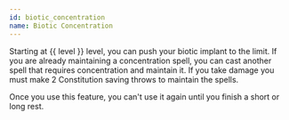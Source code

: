 ```yaml
---
id: biotic_concentration
name: Biotic Concentration
---
```

Starting at {{ level }} level, you can push your biotic implant to the limit. If you are already maintaining a concentration 
spell, you can cast another spell that requires concentration and maintain it. If you take damage you must make 2 Constitution 
saving throws to maintain the spells.

Once you use this feature, you can't use it again until you finish a short or long rest.